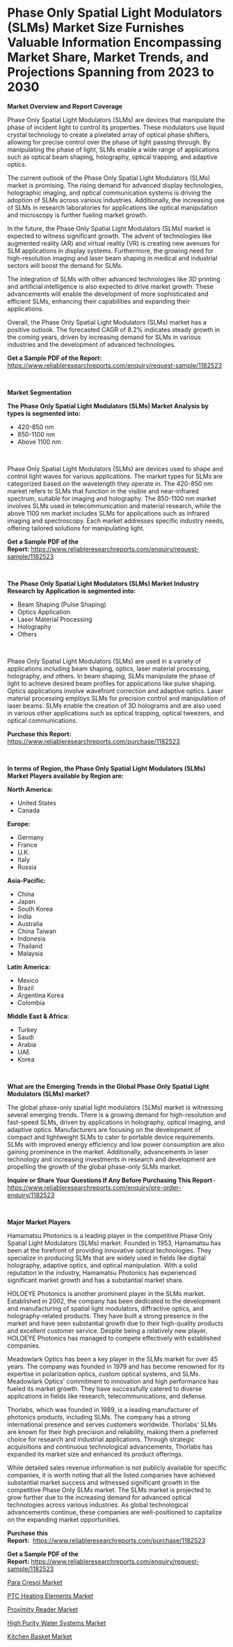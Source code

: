 <p><h1>Phase Only Spatial Light Modulators (SLMs) Market Size Furnishes Valuable Information Encompassing Market Share, Market Trends, and Projections Spanning from 2023 to 2030</h1></p><p><strong>Market Overview and Report Coverage</strong></p>
<p><p>Phase Only Spatial Light Modulators (SLMs) are devices that manipulate the phase of incident light to control its properties. These modulators use liquid crystal technology to create a pixelated array of optical phase shifters, allowing for precise control over the phase of light passing through. By manipulating the phase of light, SLMs enable a wide range of applications such as optical beam shaping, holography, optical trapping, and adaptive optics.</p><p>The current outlook of the Phase Only Spatial Light Modulators (SLMs) market is promising. The rising demand for advanced display technologies, holographic imaging, and optical communication systems is driving the adoption of SLMs across various industries. Additionally, the increasing use of SLMs in research laboratories for applications like optical manipulation and microscopy is further fueling market growth.</p><p>In the future, the Phase Only Spatial Light Modulators (SLMs) market is expected to witness significant growth. The advent of technologies like augmented reality (AR) and virtual reality (VR) is creating new avenues for SLM applications in display systems. Furthermore, the growing need for high-resolution imaging and laser beam shaping in medical and industrial sectors will boost the demand for SLMs.</p><p>The integration of SLMs with other advanced technologies like 3D printing and artificial intelligence is also expected to drive market growth. These advancements will enable the development of more sophisticated and efficient SLMs, enhancing their capabilities and expanding their applications.</p><p>Overall, the Phase Only Spatial Light Modulators (SLMs) market has a positive outlook. The forecasted CAGR of 8.2% indicates steady growth in the coming years, driven by increasing demand for SLMs in various industries and the development of advanced technologies.</p></p>
<p><strong>Get a Sample PDF of the Report:</strong> <a href="https://www.reliableresearchreports.com/enquiry/request-sample/1182523">https://www.reliableresearchreports.com/enquiry/request-sample/1182523</a></p>
<p>&nbsp;</p>
<p><strong>Market Segmentation</strong></p>
<p><strong>The Phase Only Spatial Light Modulators (SLMs) Market Analysis by types is segmented into:</strong></p>
<p><ul><li>420-850 nm</li><li>850-1100 nm</li><li>Above 1100 nm</li></ul></p>
<p>&nbsp;</p>
<p><p>Phase Only Spatial Light Modulators (SLMs) are devices used to shape and control light waves for various applications. The market types for SLMs are categorized based on the wavelength they operate in. The 420-850 nm market refers to SLMs that function in the visible and near-infrared spectrum, suitable for imaging and holography. The 850-1100 nm market involves SLMs used in telecommunication and material research, while the above 1100 nm market includes SLMs for applications such as infrared imaging and spectroscopy. Each market addresses specific industry needs, offering tailored solutions for manipulating light.</p></p>
<p><strong>Get a Sample PDF of the Report:</strong>&nbsp;<a href="https://www.reliableresearchreports.com/enquiry/request-sample/1182523">https://www.reliableresearchreports.com/enquiry/request-sample/1182523</a></p>
<p>&nbsp;</p>
<p><strong>The Phase Only Spatial Light Modulators (SLMs) Market Industry Research by Application is segmented into:</strong></p>
<p><ul><li>Beam Shaping (Pulse Shaping)</li><li>Optics Application</li><li>Laser Material Processing</li><li>Holography</li><li>Others</li></ul></p>
<p>&nbsp;</p>
<p><p>Phase Only Spatial Light Modulators (SLMs) are used in a variety of applications including beam shaping, optics, laser material processing, holography, and others. In beam shaping, SLMs manipulate the phase of light to achieve desired beam profiles for applications like pulse shaping. Optics applications involve wavefront correction and adaptive optics. Laser material processing employs SLMs for precision control and manipulation of laser beams. SLMs enable the creation of 3D holograms and are also used in various other applications such as optical trapping, optical tweezers, and optical communications.</p></p>
<p><strong>Purchase this Report:</strong>&nbsp; <a href="https://www.reliableresearchreports.com/purchase/1182523">https://www.reliableresearchreports.com/purchase/1182523</a></p>
<p>&nbsp;</p>
<p><strong>In terms of Region, the Phase Only Spatial Light Modulators (SLMs) Market Players available by Region are:</strong></p>
<p>
    <p> <strong> North America: </strong>
        <ul>
            <li>United States</li>
            <li>Canada</li>
        </ul>
        </p> 
    <p> <strong> Europe: </strong>
        <ul>
            <li>Germany</li>
            <li>France</li>
            <li>U.K.</li>
            <li>Italy</li>
            <li>Russia</li>
        </ul>
        </p> 
    <p> <strong> Asia-Pacific: </strong>
        <ul>
            <li>China</li>
            <li>Japan</li>
            <li>South Korea</li>
            <li>India</li>
            <li>Australia</li>
            <li>China Taiwan</li>
            <li>Indonesia</li>
            <li>Thailand</li>
            <li>Malaysia</li>
        </ul>
        </p> 
    <p> <strong> Latin America: </strong>
        <ul>
            <li>Mexico</li>
            <li>Brazil</li>
            <li>Argentina Korea</li>
            <li>Colombia</li>
        </ul>
        </p> 
    <p> <strong> Middle East & Africa: </strong>
        <ul>
            <li>Turkey</li>
            <li>Saudi</li>
            <li>Arabia</li>
            <li>UAE</li>
            <li>Korea</li>
        </ul>
    </p>
    </p>
<p>&nbsp;</p>
<p><strong>What are the Emerging Trends in the Global Phase Only Spatial Light Modulators (SLMs) market?</strong></p>
<p><p>The global phase-only spatial light modulators (SLMs) market is witnessing several emerging trends. There is a growing demand for high-resolution and fast-speed SLMs, driven by applications in holography, optical imaging, and adaptive optics. Manufacturers are focusing on the development of compact and lightweight SLMs to cater to portable device requirements. SLMs with improved energy efficiency and low power consumption are also gaining prominence in the market. Additionally, advancements in laser technology and increasing investments in research and development are propelling the growth of the global phase-only SLMs market.</p></p>
<p><strong>Inquire or Share Your Questions If Any Before Purchasing This Report</strong>- <a href="https://www.reliableresearchreports.com/enquiry/pre-order-enquiry/1182523">https://www.reliableresearchreports.com/enquiry/pre-order-enquiry/1182523</a></p>
<p>&nbsp;</p>
<p><strong>Major Market Players</strong></p>
<p><p>Hamamatsu Photonics is a leading player in the competitive Phase Only Spatial Light Modulators (SLMs) market. Founded in 1953, Hamamatsu has been at the forefront of providing innovative optical technologies. They specialize in producing SLMs that are widely used in fields like digital holography, adaptive optics, and optical manipulation. With a solid reputation in the industry, Hamamatsu Photonics has experienced significant market growth and has a substantial market share.</p><p>HOLOEYE Photonics is another prominent player in the SLMs market. Established in 2002, the company has been dedicated to the development and manufacturing of spatial light modulators, diffractive optics, and holography-related products. They have built a strong presence in the market and have seen substantial growth due to their high-quality products and excellent customer service. Despite being a relatively new player, HOLOEYE Photonics has managed to compete effectively with established companies.</p><p>Meadowlark Optics has been a key player in the SLMs market for over 45 years. The company was founded in 1979 and has become renowned for its expertise in polarization optics, custom optical systems, and SLMs. Meadowlark Optics' commitment to innovation and high performance has fueled its market growth. They have successfully catered to diverse applications in fields like research, telecommunications, and defense.</p><p>Thorlabs, which was founded in 1989, is a leading manufacturer of photonics products, including SLMs. The company has a strong international presence and serves customers worldwide. Thorlabs' SLMs are known for their high precision and reliability, making them a preferred choice for research and industrial applications. Through strategic acquisitions and continuous technological advancements, Thorlabs has expanded its market size and enhanced its product offerings.</p><p>While detailed sales revenue information is not publicly available for specific companies, it is worth noting that all the listed companies have achieved substantial market success and witnessed significant growth in the competitive Phase Only SLMs market. The SLMs market is projected to grow further due to the increasing demand for advanced optical technologies across various industries. As global technological advancements continue, these companies are well-positioned to capitalize on the expanding market opportunities.</p></p>
<p><strong>Purchase this Report:</strong>&nbsp;&nbsp;<a href="https://www.reliableresearchreports.com/purchase/1182523">https://www.reliableresearchreports.com/purchase/1182523</a></p>
<p></p>
<p><strong>Get a Sample PDF of the Report:</strong>&nbsp;<a href="https://www.reliableresearchreports.com/enquiry/request-sample/1182523">https://www.reliableresearchreports.com/enquiry/request-sample/1182523</a></p>
<p><p><a href="https://www.linkedin.com/pulse/para-cresol-market-size-2023-2030-global-industrial/">Para Cresol Market</a></p><p><a href="https://medium.com/@rfadda741254/ptc-heating-elements-market-size-growth-forecast-2023-2030-7f7bb250b603">PTC Heating Elements Market</a></p><p><a href="https://medium.com/@azadyoi012547/proximity-reader-market-size-growth-forecast-2023-2030-d6bcb3f478d9">Proximity Reader Market</a></p><p><a href="https://www.linkedin.com/pulse/high-purity-water-systems-market-size-share-global-analysis/">High Purity Water Systems Market</a></p><p><a href="https://www.linkedin.com/pulse/kitchen-basket-market-size-growth-forecast-from-2023-/">Kitchen Basket Market</a></p></p>